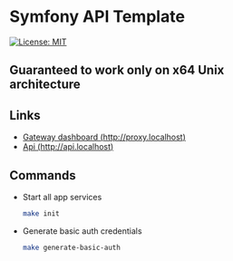# Symfony API Template

[![License: MIT](https://img.shields.io/badge/License-MIT-green.svg)](https://github.com/andrej-king/symfony_template/blob/main/LICENSE)

## Guaranteed to work only on x64 Unix architecture

## Links

- [Gateway dashboard (http://proxy.localhost)](http://proxy.localhost)
- [Api (http://api.localhost)](http://api.localhost)

## Commands

- Start all app services
  ```bash
  make init
  ```
- Generate basic auth credentials
  ```bash
  make generate-basic-auth
  ```
